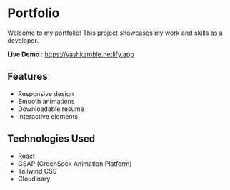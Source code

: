 # Portfolio

Welcome to my portfolio! This project showcases my work and skills as a developer.

**Live Demo** : https://yashkamble.netlify.app

## Features

- Responsive design
- Smooth animations
- Downloadable resume
- Interactive elements

## Technologies Used

- React
- GSAP (GreenSock Animation Platform)
- Tailwind CSS
- Cloudinary
